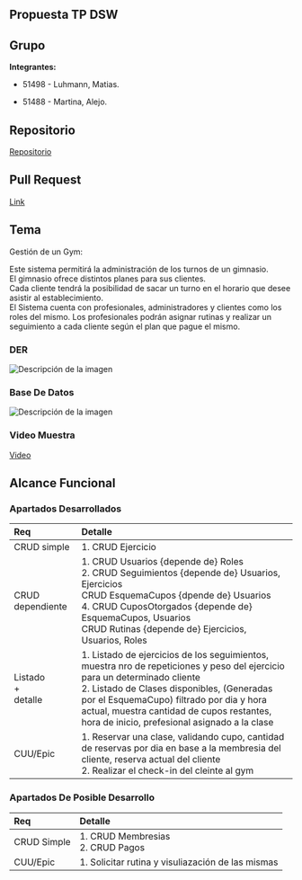 Propuesta TP DSW
-
Grupo
-
__Integrantes:__

- 51498 - Luhmann, Matias.

- 51488 - Martina, Alejo.

## Repositorio


<a href="https://github.com/Lumansito/app-web">Repositorio</a>

## Pull Request
<a href="https://github.com/Lumansito/app-web/pull/1">Link</a>

Tema
-
Gestión de un Gym:

Este sistema permitirá la administración de los turnos de un gimnasio.  
El gimnasio ofrece distintos planes para sus clientes.  
Cada cliente tendrá la posibilidad de sacar un turno en el horario que desee asistir al establecimiento.   
El Sistema cuenta con  profesionales, administradores y clientes como los roles del mismo.
Los profesionales podrán asignar rutinas y realizar un seguimiento a cada cliente según el plan que pague el mismo.


### DER

![Descripción de la imagen](https://drive.google.com/uc?export=view&id=1oZyXeEUxBYH1kvBBXEotZEnvuJDN905k)

### Base De Datos

![Descripción de la imagen](https://drive.google.com/uc?export=view&id=16duJtlFEp8YerjxEWIXp7Jt89RJLQhmj)

### Video Muestra
<a href="https://drive.google.com/file/d/1ZERvdEL2x_RqnIU9R_DPp-wK5avlYZxv/view">Video</a>


## Alcance Funcional 

### Apartados Desarrollados

|Req|Detalle|
|:-|:-|
|CRUD simple|1. CRUD Ejercicio|
|CRUD dependiente|1. CRUD Usuarios {depende de} Roles <br>2. CRUD Seguimientos {depende de}  Usuarios, Ejercicios <br> CRUD EsquemaCupos {dpende de} Usuarios  <br> 4. CRUD CuposOtorgados {depende de} EsquemaCupos, Usuarios <br> CRUD Rutinas {depende de} Ejercicios, Usuarios, Roles |
|Listado<br>+<br>detalle| 1. Listado de ejercicios de los seguimientos, muestra nro de repeticiones y peso del ejercicio para un determinado cliente<br> 2. Listado de Clases disponibles, (Generadas por el EsquemaCupo) filtrado por dia y hora actual, muestra cantidad de cupos restantes, hora de inicio, prefesional asignado a la clase|
|CUU/Epic|1. Reservar una clase, validando cupo, cantidad de reservas por dia en base a la membresia del cliente, reserva actual del cliente<br>2. Realizar el check-in del cleinte al gym|



### Apartados De Posible Desarrollo

|Req|Detalle|
|:-|:-|
|CRUD Simple |1. CRUD Membresias <br>2. CRUD Pagos|
|CUU/Epic|1. Solicitar rutina y visuliazación de las mismas|
